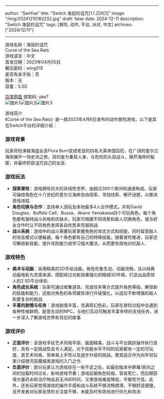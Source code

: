 
---
author: "SanYue"
title: "Switch 海鼠的诅咒[1.1.2|XCI]"
image: "/img/20241210182232.jpg"
draft: false
date: 2024-12-11
description: "Switch 海鼠的诅咒"
tags: [冒险, 动作, 平台, 派对, 中文]
archives: ["2024/12/11"]

---

游戏名称：海鼠的诅咒   
Curse of the Sea Rats    
游戏语言：中文  
首发日期：2023年04月05日  
解压密码：wing515  
是否有金手指：否  
版本：无   
容量：5.3G

[百度网盘](https://pan.baidu.com/s/1JVFtdbRiSaSe4-mhZOhUWA) 提取码: uke7  
![图片1](/img/ec635b.jpg)![图片2](/img/752331.jpg)![图片3](/img/9cd7be.jpg)  

游戏简介  
《Curse of the Sea Rats》是一款2023年4月6日发布的动作冒险游戏，以下是其在Switch平台的详细介绍：

### 游戏背景
玩家将扮演被海盗女巫Flora Burn变成老鼠的四名大英帝国囚犯，在广阔的爱尔兰海岸展开一场史诗之旅，目的是为重获人身，与危险的头目战斗，揭开海岸的秘密，并最终抓获诅咒自己的女巫.

### 游戏玩法
- **探索冒险**：游戏拥有巨大的非线性世界，由超过300个房间和通道构成。玩家可操控角色在十八世纪的爱尔兰海岸自由探索，寻找线索、解开谜题，以推进游戏进程.
- **角色切换与合作**：支持单人游玩及本地最多4人合作模式。共有David Douglas、Buffalo Calf、Bussa、Akane Yamakawa四个可玩角色，每个角色都有独特战斗风格和优缺点，玩家可根据不同场景和敌人切换角色，或与好友合作时让不同角色发挥各自优势来克服挑战.
- **战斗系统**：游戏中的战斗需要玩家掌握角色的攻击方式和技能，同时留意敌人的攻击模式以便躲避。每个角色都有自己的特殊技能，随着冒险推进，玩家还可解锁新技能、提升攻防能力或学习强大魔法，从而更有效地对抗敌人.

### 游戏特色
- **美术与动画**：采用精美的2D手绘动画，角色形象生动，动画流畅，且以经典动画电影为灵感来源，搭配经过光影效果强化的精细3D环境，打造出品质惊人的2.5D平台体验.
- **角色成长系统**：玩家可通过收集道具、完成任务等方式提升角色等级，解锁新的技能和能力，还能对角色的各项属性进行升级强化，以适应不断增强的敌人和更复杂的挑战.
- **丰富的剧情与任务**：游戏剧情丰富，充满奇幻色彩，玩家在冒险过程中会遇到各种性格鲜明、配音生动的NPC，与他们互动可触发丰富多样的支线任务，进一步深入了解游戏世界和背后的故事.

### 游戏评价
- **正面评价**：该游戏手绘艺术风格华丽，画面精美，战斗与平台跳跃操作执行良好，具有一定挑战性且令人满足。对于技能水平不同的玩家都有一定的可玩度，其艺术风格、简单易上手性以及逐步升级的挑战，使其适合作为向年轻玩家介绍银河恶魔城类游戏的入门之作.
- **负面评价**：部分玩家认为游戏存在一些不足之处，如最初版本中屏幕/房间之间的加载时间过长，影响游戏节奏；游戏前期角色较弱，容易死亡，而后期获得大量药水和治疗物品且无冷却时间，又使游戏难度降低，平衡性欠佳。此外，还有玩家觉得游戏的操作手感和战斗系统不够流畅顺滑，不够舒适便捷，且开发者对玩家反馈的关注度不够，未能及时有效地进行优化和改进.
 
